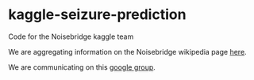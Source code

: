 # kaggle-seizure-prediction
Code for the Noisebridge kaggle team

We are aggregating information on the Noisebridge wikipedia page [here](https://noisebridge.net/wiki/Kaggle).

We are communicating on this [google group](https://groups.google.com/forum/#!forum/nbkaggle).
